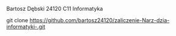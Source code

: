 Bartosz Dębski
24120
C11 Informatyka

git clone <https://github.com/bartosz24120/zaliczenie-Narz-dzia-informatyki-.git>
